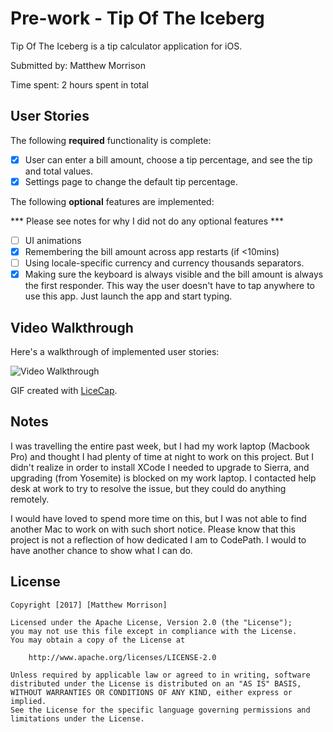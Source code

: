 # Pre-work - Tip Of The Iceberg

Tip Of The Iceberg is a tip calculator application for iOS.

Submitted by: Matthew Morrison

Time spent: 2 hours spent in total 

## User Stories

The following **required** functionality is complete:

* [X] User can enter a bill amount, choose a tip percentage, and see the tip and total values.
* [X] Settings page to change the default tip percentage.

The following **optional** features are implemented:

*** Please see notes for why I did not do any optional features ***

* [ ] UI animations
* [X] Remembering the bill amount across app restarts (if <10mins)
* [ ] Using locale-specific currency and currency thousands separators.
* [X] Making sure the keyboard is always visible and the bill amount is always the first responder. This way the user doesn't have to tap anywhere to use this app. Just launch the app and start typing.

## Video Walkthrough 

Here's a walkthrough of implemented user stories:

<img src='http://imgur.com/Mt5icBK' title='Video Walkthrough' width='' alt='Video Walkthrough' />

GIF created with [LiceCap](http://www.cockos.com/licecap/).

## Notes

I was travelling the entire past week, but I had my work laptop (Macbook Pro) and thought I had plenty of time at night to work on this project. But I didn't realize in order to install XCode I needed to upgrade to Sierra, and upgrading (from Yosemite) is blocked on my work laptop. I contacted help desk at work to try to resolve the issue, but they could do anything remotely. 

I would have loved to spend more time on this, but I was not able to find another Mac to work on with such short notice. Please know that this project is not a reflection of how dedicated I am to CodePath. I would to have another chance to show what I can do.

## License

    Copyright [2017] [Matthew Morrison]

    Licensed under the Apache License, Version 2.0 (the "License");
    you may not use this file except in compliance with the License.
    You may obtain a copy of the License at

        http://www.apache.org/licenses/LICENSE-2.0

    Unless required by applicable law or agreed to in writing, software
    distributed under the License is distributed on an "AS IS" BASIS,
    WITHOUT WARRANTIES OR CONDITIONS OF ANY KIND, either express or implied.
    See the License for the specific language governing permissions and
    limitations under the License.

